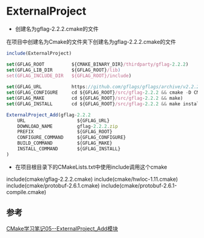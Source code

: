<!--
 * @Brief        : 
 * @Author       : dmjcb
 * @Date         : 2022-12-12 23:58:17
 * @LastEditors  : dmjcb@outlook.com
 * @LastEditTime : 2024-10-09 01:09:16
-->

# ExternalProject

- 创建名为gflag-2.2.2.cmake的文件

在项目中创建名为Cmake的文件夹下创建名为gflag-2.2.2.cmake的文件

```js
include(ExternalProject)

set(GFLAG_ROOT          ${CMAKE_BINARY_DIR}/thirdparty/gflag-2.2.2)
set(GFLAG_LIB_DIR       ${GFLAG_ROOT}/lib)
set(GFLAG_INCLUDE_DIR   ${GFLAG_ROOT}/include)
 
set(GFLAG_URL           https://github.com/gflags/gflags/archive/v2.2.2.zip)
set(GFLAG_CONFIGURE     cd ${GFLAG_ROOT}/src/gflag-2.2.2 && cmake -D CMAKE_INSTALL_PREFIX=${GFLAG_ROOT} .)
set(GFLAG_MAKE          cd ${GFLAG_ROOT}/src/gflag-2.2.2 && make)
set(GFLAG_INSTALL       cd ${GFLAG_ROOT}/src/gflag-2.2.2 && make install)

ExternalProject_Add(gflag-2.2.2
    URL                   ${GFLAG_URL}
    DOWNLOAD_NAME         gflag-2.2.2.zip
    PREFIX                ${GFLAG_ROOT}
    CONFIGURE_COMMAND     ${GFLAG_CONFIGURE}
    BUILD_COMMAND         ${GFLAG_MAKE}
    INSTALL_COMMAND       ${GFLAG_INSTALL}
)
```

- 在项目根目录下的CMakeLists.txt中使用include调用这个cmake

include(cmake/gflag-2.2.2.cmake)
include(cmake/hwloc-1.11.cmake)
include(cmake/protobuf-2.6.1.cmake)
include(cmake/protobuf-2.6.1-compile.cmake)

## 参考

[CMake学习笔记05--ExternalProject_Add模块](https://blog.csdn.net/zym326975/article/details/106118063)